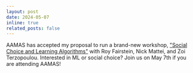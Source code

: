 ```yaml
---
layout: post
date: 2024-05-07
inline: true
related_posts: false
---
```


AAMAS has accepted my proposal to run a brand-new workshop, <a href="https://sites.google.com/view/scala24/">"Social Choice and Learning Algorithms"</a> with Roy Fairstein, Nick Mattei, and Zoi Terzopoulou. Interested in ML or social choice? Join us on May 7th if you are attending AAMAS!
